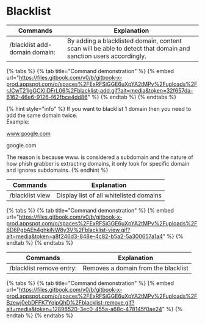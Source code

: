 # Blacklist

| Commands                      | Explanation                                                                                                     |
| ----------------------------- | --------------------------------------------------------------------------------------------------------------- |
| /blacklist add-domain domain: | By adding a blacklisted domain, content scan will be able to detect that domain and sanction users accordingly. |

{% tabs %}
{% tab title="Command demonstration" %}
{% embed url="https://files.gitbook.com/v0/b/gitbook-x-prod.appspot.com/o/spaces%2FExRFSiGGE6uXpYA2tMPv%2Fuploads%2FrJCwT21igGCXIiDFrL06%2Fblacklist-add.gif?alt=media&token=32f657da-6162-46e6-9126-f62fbce4dd86" %}
{% endtab %}
{% endtabs %}

{% hint style="info" %}
If you want to blacklist 1 domain then you need to add the same domain twice. \
Example:&#x20;

www.google.com

google.com

The reason is because www. is considered a subdomain and the nature of how phish grabber is extracting domains, it only look for specific domain and ignores subdomains.
{% endhint %}



| Commands        | Explanation                             |
| --------------- | --------------------------------------- |
| /blacklist view | Display list of all whitelisted domains |

{% tabs %}
{% tab title="Command demonstration" %}
{% embed url="https://files.gitbook.com/v0/b/gitbook-x-prod.appspot.com/o/spaces%2FExRFSiGGE6uXpYA2tMPv%2Fuploads%2F6D6PgbAEh4ghkiNW8y3V%2Fblacklist-view.gif?alt=media&token=a8f246d3-848e-4c82-b5a2-5a300657a1a4" %}
{% endtab %}
{% endtabs %}



| Commands                 | Explanation                         |
| ------------------------ | ----------------------------------- |
| /blacklist remove entry: | Removes a domain from the blacklist |

{% tabs %}
{% tab title="Command demonstration" %}
{% embed url="https://files.gitbook.com/v0/b/gitbook-x-prod.appspot.com/o/spaces%2FExRFSiGGE6uXpYA2tMPv%2Fuploads%2FBzewj0ebDFFK7YqipQhD%2Fblacklist-remove.gif?alt=media&token=12896520-3ec0-455a-a68c-478145f0ae24" %}
{% endtab %}
{% endtabs %}
